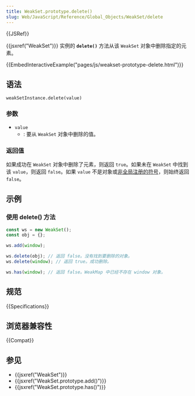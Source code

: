 ```yaml
---
title: WeakSet.prototype.delete()
slug: Web/JavaScript/Reference/Global_Objects/WeakSet/delete
---
```


{{JSRef}}

{{jsxref("WeakSet")}} 实例的 **`delete()`** 方法从该 `WeakSet` 对象中删除指定的元素。

{{EmbedInteractiveExample("pages/js/weakset-prototype-delete.html")}}

## 语法

```js-nolint
weakSetInstance.delete(value)
```

### 参数

- `value`
  - : 要从 `WeakSet` 对象中删除的值。

### 返回值

如果成功在 `WeakSet` 对象中删除了元素，则返回 `true`。如果未在 `WeakSet` 中找到该 `value`，则返回 `false`。如果 `value` 不是对象或[非全局注册的符号](/zh-CN/docs/Web/JavaScript/Reference/Global_Objects/Symbol#全局共享的_symbol)，则始终返回 `false`。

## 示例

### 使用 delete() 方法

```js
const ws = new WeakSet();
const obj = {};

ws.add(window);

ws.delete(obj); // 返回 false。没有找到要删除的对象。
ws.delete(window); // 返回 true。成功删除。

ws.has(window); // 返回 false。WeakMap 中已经不存在 window 对象。
```

## 规范

{{Specifications}}

## 浏览器兼容性

{{Compat}}

## 参见

- {{jsxref("WeakSet")}}
- {{jsxref("WeakSet.prototype.add()")}}
- {{jsxref("WeakSet.prototype.has()")}}
